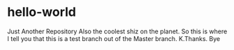 hello-world
===========

Just Another Repository
Also the coolest shiz on the planet.
So this is where I tell you that this is a test branch out of the Master branch. 
K.Thanks. Bye
